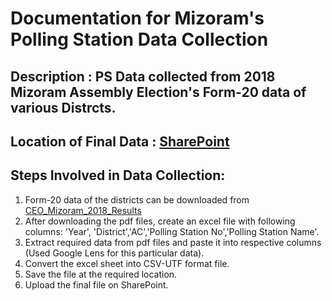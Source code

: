 # Documentation for Mizoram's Polling Station Data Collection
## **Description :** PS Data collected from 2018 Mizoram Assembly Election's Form-20 data of various Distrcts.

## **Location of Final Data :** [SharePoint](https://isbhydmoh.sharepoint.com/:x:/s/bipp-projects-datasets/EQHOoCwn3oBBj7HpcTJRxKgBSLzdqdDCohw7pC906O7oVA?e=ycrFXf) 

## Steps Involved in Data Collection:
1. Form-20 data of the districts can be downloaded from [CEO_Mizoram_2018_Results](https://ceo.mizoram.gov.in/page/2018-results)
2. After downloading the pdf files, create an excel file with following columns: 'Year', 'District','AC','Polling Station No','Polling Station Name'.
3. Extract required data from pdf files and paste it into respective columns (Used Google Lens for this particular data).
4. Convert the excel sheet into CSV-UTF format file.
5. Save the file at the required location.
6. Upload the final file on SharePoint.

